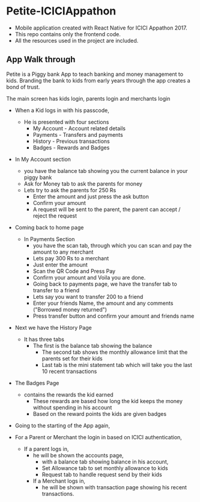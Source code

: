 # Petite-ICICIAppathon
* Mobile application created with React Native for ICICI Appathon 2017.
* This repo contains only the frontend code.
* All the resources used in the project are included.

## App Walk through 
Petite is a Piggy bank App to teach banking and money management to kids.
Branding the bank to kids from early years through the app creates a bond of trust.

The main screen has kids login, parents login and merchants login
* When a Kid logs in with his passcode, 
	 * He is presented with four sections
		 * My Account - Account related details
		 * Payments - Transfers and payments
	 	 * History - Previous transactions
		 * Badges - Rewards and Badges

* In My Account section
	* you have the balance tab showing you the current balance in your piggy bank
	* Ask for Money tab to ask the parents for money
  * Lets try to ask the parents for 250 Rs
	* Enter the amount and just press the ask button
	* Confirm your amount 
	* A request will be sent to the parent, the parent can accept / reject the request

* Coming back to home page
	* In Payments Section
		* you have the scan tab, through which you can scan and pay the amount to any merchant
		* Lets pay 300 Rs to a merchant
		* Just enter the amount 
		* Scan the QR Code and Press Pay
		* Confirm your amount and Voila you are done.
		* Going back to payments page, we have the transfer tab to transfer to a friend
		* Lets say you want to transfer 200 to a friend
		* Enter your friends Name, the amount and any comments ("Borrowed money returned")
		* Press transfer button and confirm your amount and friends name

* Next we have the History Page
  * It has three tabs
    * The first is the balance tab showing the balance
		* The second tab shows the monthly allowance limit that the parents set for their kids
		* Last tab is the mini statement tab which will take you the last 10 recent transactions
* The Badges Page
  * contains the rewards the kid earned
	* These rewards are based how long the kid keeps the money without spending in his account
	* Based on the reward points the kids are given badges

* Going to the starting of the App again,
* For a Parent or Merchant the login in based on ICICI authentication,
  * If a parent logs in, 
    * he will be shown the accounts page, 
      * with a balance tab showing balance in his account, 
      * Set Allowance tab to set monthly allowance to kids
      * Request tab to handle request send by their kids
	* If a Merchant logs in,
		* he will be shown with transaction page showing his recent transactions.
